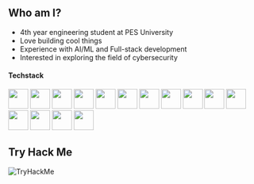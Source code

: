 <head>
 <link rel="stylesheet" type='text/css' href="https://cdn.jsdelivr.net/gh/devicons/devicon@latest/devicon.min.css" />          
</head>

## Who am I?
- 4th year engineering student at PES University
- Love building cool things
- Experience with AI/ML and Full-stack development
- Interested in exploring the field of cybersecurity 
#### Techstack
<div>
  
<img height="40px" width="40px" src="https://cdn.jsdelivr.net/gh/devicons/devicon/icons/django/django-plain-wordmark.svg">
<img height="40px" width="40px" src="https://cdn.jsdelivr.net/gh/devicons/devicon/icons/git/git-original-wordmark.svg">
<img height="40px" width="40px" src="https://cdn.jsdelivr.net/gh/devicons/devicon/icons/python/python-original-wordmark.svg">
<img height="40px" width="40px" src="https://cdn.jsdelivr.net/gh/devicons/devicon@latest/icons/javascript/javascript-original.svg">
<img height="40px" width="40px" src="https://cdn.jsdelivr.net/gh/devicons/devicon@latest/icons/java/java-original-wordmark.svg">
<img height="40px" width="40px" src="https://cdn.jsdelivr.net/gh/devicons/devicon/icons/amazonwebservices/amazonwebservices-original-wordmark.svg">
<img height="40px" width="40px" src="https://cdn.jsdelivr.net/gh/devicons/devicon/icons/c/c-original.svg">
<img height="40px" width="40px" src="https://cdn.jsdelivr.net/gh/devicons/devicon/icons/nodejs/nodejs-plain-wordmark.svg">
<img height="40px" width="40px" src="https://cdn.jsdelivr.net/gh/devicons/devicon/icons/linux/linux-original.svg">
<img height="40px" width="40px" src="https://cdn.jsdelivr.net/gh/devicons/devicon/icons/react/react-original.svg">
<img height="40px" width="40px" src="https://cdn.jsdelivr.net/gh/devicons/devicon/icons/mysql/mysql-original-wordmark.svg",>
<img height="40px" width="40px" src="https://cdn.jsdelivr.net/gh/devicons/devicon/icons/mongodb/mongodb-original-wordmark.svg">
<img height="40px" width="40px" src="https://cdn.jsdelivr.net/gh/devicons/devicon@latest/icons/docker/docker-original-wordmark.svg">
<img height="40px" width="40px" src="https://cdn.jsdelivr.net/gh/devicons/devicon@latest/icons/kubernetes/kubernetes-plain-wordmark.svg">
<img height="40px" width="40px" src="https://cdn.jsdelivr.net/gh/devicons/devicon@latest/icons/pytorch/pytorch-plain-wordmark.svg">
  
</div>



## Try Hack Me
<img src="https://tryhackme-badges.s3.amazonaws.com/samridh3215.png" alt="TryHackMe">
